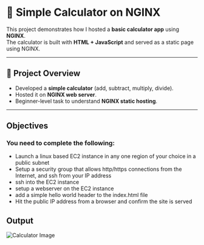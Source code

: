 # 🧮 Simple Calculator on NGINX

This project demonstrates how I hosted a **basic calculator app** using **NGINX**.  
The calculator is built with **HTML + JavaScript** and served as a static page using NGINX.

---

## 📌 Project Overview
- Developed a **simple calculator** (add, subtract, multiply, divide).  
- Hosted it on **NGINX web server**.  
- Beginner-level task to understand **NGINX static hosting**.

---
## Objectives
### You need to complete the following:
* Launch a linux based EC2 instance in any one region of your choice in a public subnet
* Setup a security group that allows http/https connections from the Internet, and ssh from your IP address
* ssh into the EC2 instance
* setup a webserver on the EC2 instance
* add a simple hello world header to the index.html file
* Hit the public IP address from a browser and confirm the site is served

## Output 
![Calculator Image](https://github.com/tejas-firke/Portfolio-projects/blob/03c58af11391418122af86bc2b668e728e65e0b7/New%20folder/Level%201/p3/Screenshot%202025-09-30%20160810.png)
